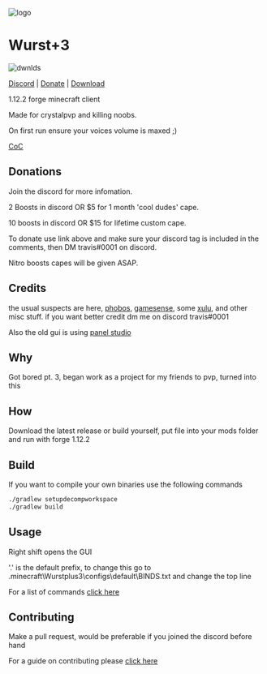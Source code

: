 ![logo](src/main/resources/logo.png)

# Wurst+3 

<img src="https://img.shields.io/github/downloads/WurstPlus/wurst-plus-three/total" alt="dwnlds" />

[Discord](https://discord.com/invite/hvnZePKQHx) | [Donate](https://paypal.me/trvsf) | [Download](https://github.com/TrvsF/wurst-plus-three/releases/latest)

1.12.2 forge minecraft client

Made for crystalpvp and killing noobs.

On first run ensure your voices volume is maxed ;)

[CoC](CODE_OF_CONDUCT.md)

## Donations

Join the discord for more infomation.

2 Boosts in discord OR $5 for 1 month 'cool dudes' cape.

10 boosts in discord OR $15 for lifetime custom cape.

To donate use link above and make sure your discord tag is included in the comments, then DM travis#0001 on discord.

Nitro boosts capes will be given ASAP.

## Credits

the usual suspects are here, [phobos](https://github.com/Hqrion/Phobos-1.9.0-BUILDABLE-SRC), [gamesense](https://github.com/IUDevman/gamesense-client), some [xulu](https://github.com/Elementars/Xulu-v1.5.2), and other misc stuff. if you want better credit dm me on discord travis#0001

Also the old gui is using [panel studio](https://github.com/lukflug/PanelStudio/)

## Why

Got bored pt. 3, began work as a project for my friends to pvp, turned into this

## How

Download the latest release or build yourself, put file into your mods folder and run with forge 1.12.2

## Build

If you want to compile your own binaries use the following commands


```bash
./gradlew setupdecompworkspace
./gradlew build
```

## Usage

Right shift opens the GUI

'.' is the default prefix, to change this go to .minecraft\Wurstplus3\configs\default\BINDS.txt and change the top line

For a list of commands [click here](Commands.md)

## Contributing
Make a pull request, would be preferable if you joined the discord before hand

For a guide on contributing please [click here](CONTRIBUTING.md) 

